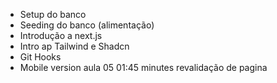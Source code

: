 - Setup do banco
 - Seeding do banco (alimentação)
 - Introdução a next.js
 - Intro ap Tailwind e Shadcn
 - Git Hooks
 - Mobile version
aula 05 01:45 minutes revalidação de pagina
